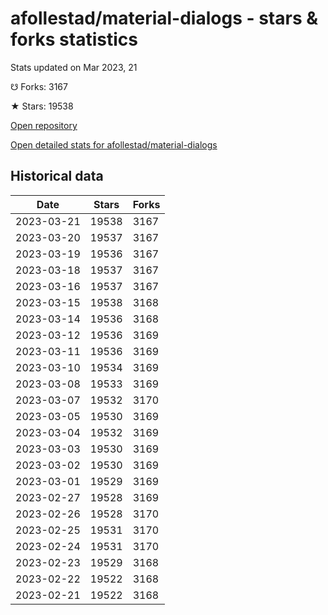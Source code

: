 # afollestad/material-dialogs - stars & forks statistics

Stats updated on Mar 2023, 21

☋ Forks: 3167

★ Stars: 19538

[Open repository](https://github.com/afollestad/material-dialogs)

[Open detailed stats for afollestad/material-dialogs](https://reviewgithub.com/rep/afollestad/material-dialogs)

## Historical data
| Date | Stars | Forks |
|------|-------|-------|
| 2023-03-21 | 19538 | 3167 | 
| 2023-03-20 | 19537 | 3167 | 
| 2023-03-19 | 19536 | 3167 | 
| 2023-03-18 | 19537 | 3167 | 
| 2023-03-16 | 19537 | 3167 | 
| 2023-03-15 | 19538 | 3168 | 
| 2023-03-14 | 19536 | 3168 | 
| 2023-03-12 | 19536 | 3169 | 
| 2023-03-11 | 19536 | 3169 | 
| 2023-03-10 | 19534 | 3169 | 
| 2023-03-08 | 19533 | 3169 | 
| 2023-03-07 | 19532 | 3170 | 
| 2023-03-05 | 19530 | 3169 | 
| 2023-03-04 | 19532 | 3169 | 
| 2023-03-03 | 19530 | 3169 | 
| 2023-03-02 | 19530 | 3169 | 
| 2023-03-01 | 19529 | 3169 | 
| 2023-02-27 | 19528 | 3169 | 
| 2023-02-26 | 19528 | 3170 | 
| 2023-02-25 | 19531 | 3170 | 
| 2023-02-24 | 19531 | 3170 | 
| 2023-02-23 | 19529 | 3168 | 
| 2023-02-22 | 19522 | 3168 | 
| 2023-02-21 | 19522 | 3168 | 


